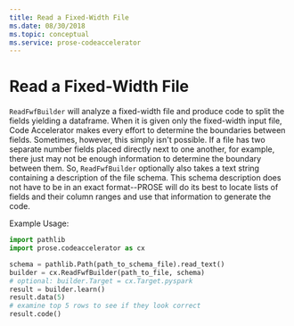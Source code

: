 ```yaml
---
title: Read a Fixed-Width File
ms.date: 08/30/2018
ms.topic: conceptual
ms.service: prose-codeaccelerator
---
```


# Read a Fixed-Width File

`ReadFwfBuilder` will analyze a fixed-width file and produce code to split the fields yielding a dataframe.  When it is
given only the fixed-width input file, Code Accelerator makes every effort to determine the boundaries between fields.
Sometimes, however, this simply isn't possible.  If a file has two separate number fields placed directly next to one
another, for example, there just may not be enough information to determine the boundary between them.  So,
`ReadFwfBuilder` optionally also takes a text string containing a description of the file schema.  This schema
description does not have to be in an exact format--PROSE will do its best to locate lists of fields and their column
ranges and use that information to generate the code.

Example Usage:

``` python
import pathlib
import prose.codeaccelerator as cx

schema = pathlib.Path(path_to_schema_file).read_text()
builder = cx.ReadFwfBuilder(path_to_file, schema)
# optional: builder.Target = cx.Target.pyspark
result = builder.learn()
result.data(5)
# examine top 5 rows to see if they look correct
result.code()
```
